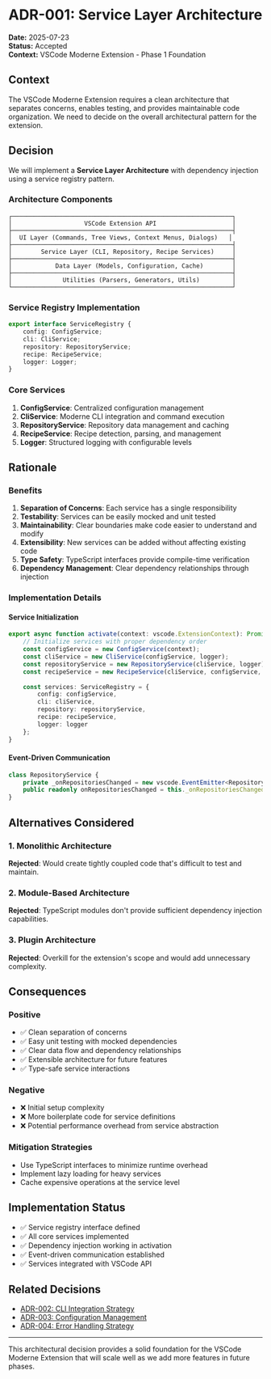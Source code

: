 # ADR-001: Service Layer Architecture

**Date:** 2025-07-23  
**Status:** Accepted  
**Context:** VSCode Moderne Extension - Phase 1 Foundation

## Context

The VSCode Moderne Extension requires a clean architecture that separates concerns, enables testing, and provides maintainable code organization. We need to decide on the overall architectural pattern for the extension.

## Decision

We will implement a **Service Layer Architecture** with dependency injection using a service registry pattern.

### Architecture Components

```
┌─────────────────────────────────────────────────────────────┐
│                    VSCode Extension API                     │
├─────────────────────────────────────────────────────────────┤
│  UI Layer (Commands, Tree Views, Context Menus, Dialogs)   │
├─────────────────────────────────────────────────────────────┤
│        Service Layer (CLI, Repository, Recipe Services)     │
├─────────────────────────────────────────────────────────────┤
│            Data Layer (Models, Configuration, Cache)        │
├─────────────────────────────────────────────────────────────┤
│              Utilities (Parsers, Generators, Utils)         │
└─────────────────────────────────────────────────────────────┘
```

### Service Registry Implementation

```typescript
export interface ServiceRegistry {
    config: ConfigService;
    cli: CliService;
    repository: RepositoryService;
    recipe: RecipeService;
    logger: Logger;
}
```

### Core Services

1. **ConfigService**: Centralized configuration management
2. **CliService**: Moderne CLI integration and command execution
3. **RepositoryService**: Repository data management and caching
4. **RecipeService**: Recipe detection, parsing, and management
5. **Logger**: Structured logging with configurable levels

## Rationale

### Benefits

1. **Separation of Concerns**: Each service has a single responsibility
2. **Testability**: Services can be easily mocked and unit tested
3. **Maintainability**: Clear boundaries make code easier to understand and modify
4. **Extensibility**: New services can be added without affecting existing code
5. **Type Safety**: TypeScript interfaces provide compile-time verification
6. **Dependency Management**: Clear dependency relationships through injection

### Implementation Details

#### Service Initialization
```typescript
export async function activate(context: vscode.ExtensionContext): Promise<void> {
    // Initialize services with proper dependency order
    const configService = new ConfigService(context);
    const cliService = new CliService(configService, logger);
    const repositoryService = new RepositoryService(cliService, logger);
    const recipeService = new RecipeService(cliService, configService, logger);
    
    const services: ServiceRegistry = {
        config: configService,
        cli: cliService,
        repository: repositoryService,
        recipe: recipeService,
        logger: logger
    };
}
```

#### Event-Driven Communication
```typescript
class RepositoryService {
    private _onRepositoriesChanged = new vscode.EventEmitter<Repository[]>();
    public readonly onRepositoriesChanged = this._onRepositoriesChanged.event;
}
```

## Alternatives Considered

### 1. Monolithic Architecture
**Rejected**: Would create tightly coupled code that's difficult to test and maintain.

### 2. Module-Based Architecture
**Rejected**: TypeScript modules don't provide sufficient dependency injection capabilities.

### 3. Plugin Architecture
**Rejected**: Overkill for the extension's scope and would add unnecessary complexity.

## Consequences

### Positive
- ✅ Clean separation of concerns
- ✅ Easy unit testing with mocked dependencies
- ✅ Clear data flow and dependency relationships
- ✅ Extensible architecture for future features
- ✅ Type-safe service interactions

### Negative
- ❌ Initial setup complexity
- ❌ More boilerplate code for service definitions
- ❌ Potential performance overhead from service abstraction

### Mitigation Strategies
- Use TypeScript interfaces to minimize runtime overhead
- Implement lazy loading for heavy services
- Cache expensive operations at the service level

## Implementation Status

- ✅ Service registry interface defined
- ✅ All core services implemented
- ✅ Dependency injection working in activation
- ✅ Event-driven communication established
- ✅ Services integrated with VSCode API

## Related Decisions
- [ADR-002: CLI Integration Strategy](./002-cli-integration-strategy.md)
- [ADR-003: Configuration Management](./003-configuration-management.md)
- [ADR-004: Error Handling Strategy](./004-error-handling-strategy.md)

---

This architectural decision provides a solid foundation for the VSCode Moderne Extension that will scale well as we add more features in future phases.